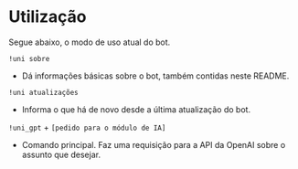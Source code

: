 # Utilização

Segue abaixo, o modo de uso atual do bot.

`!uni sobre`

* Dá informações básicas sobre o bot, também contidas neste README.

`!uni atualizações`

* Informa o que há de novo desde a última atualização do bot.

`!uni_gpt` + `[pedido para o módulo de IA]`

* Comando principal. Faz uma requisição para a API da OpenAI sobre o assunto que desejar.

